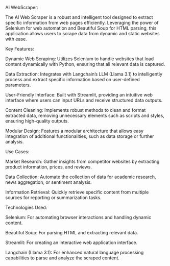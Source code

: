 AI WebScraper: 

The AI Web Scraper is a robust and intelligent tool designed to extract specific information from web pages efficiently. Leveraging the power of Selenium for web automation and Beautiful Soup for HTML parsing, this application allows users to scrape data from dynamic and static websites with ease.

Key Features:

Dynamic Web Scraping: Utilizes Selenium to handle websites that load content dynamically with Python, ensuring that all relevant data is captured.

Data Extraction: Integrates with Langchain’s LLM (Llama 3.1) to intelligently process and extract specific information based on user-defined parameters.

User-Friendly Interface: Built with Streamlit, providing an intuitive web interface where users can input URLs and receive structured data outputs.

Content Cleaning: Implements robust methods to clean and format extracted data, removing unnecessary elements such as scripts and styles, ensuring high-quality outputs.

Modular Design: Features a modular architecture that allows easy integration of additional functionalities, such as data storage or further analysis.

Use Cases:

Market Research: Gather insights from competitor websites by extracting product information, prices, and reviews.

Data Collection: Automate the collection of data for academic research, news aggregation, or sentiment analysis.

Information Retrieval: Quickly retrieve specific content from multiple sources for reporting or summarization tasks.

Technologies Used:

Selenium: For automating browser interactions and handling dynamic content.

Beautiful Soup: For parsing HTML and extracting relevant data.

Streamlit: For creating an interactive web application interface.

Langchain (Llama 3.1): For enhanced natural language processing capabilities to parse and analyze the scraped content.
